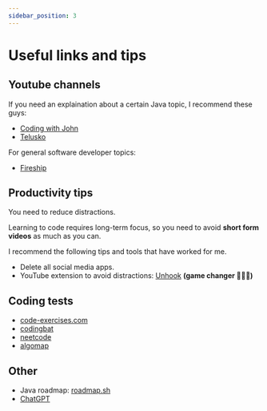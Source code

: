 ```yaml
---
sidebar_position: 3
---
```


# Useful links and tips

## Youtube channels

If you need an explaination about a certain Java topic, I recommend these guys:
- [Coding with John](https://www.youtube.com/@CodingWithJohn)
- [Telusko](https://www.youtube.com/@Telusko)

For general software developer topics:
- [Fireship](https://www.youtube.com/@Fireship)

## Productivity tips

You need to reduce distractions.

Learning to code requires long-term focus, so you need to avoid **short form videos** as much as you can.

I recommend the following tips and tools that have worked for me.

- Delete all social media apps.
- YouTube extension to avoid distractions: [Unhook](https://unhook.app/) **(game changer 🚀🚀🚀)**

## Coding tests

- [code-exercises.com](https://code-exercises.com/)
- [codingbat](https://codingbat.com/java)
- [neetcode](https://neetcode.io/practice)
- [algomap](https://algomap.io/)

## Other

- Java roadmap: [roadmap.sh](https://roadmap.sh/java)
- [ChatGPT](https://chatgpt.com/)